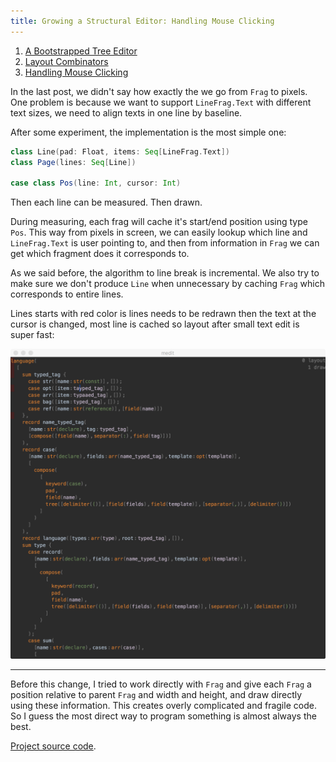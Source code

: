```yaml
---
title: Growing a Structural Editor: Handling Mouse Clicking
---
```


1. [A Bootstrapped Tree Editor](05-growing-a-structural-editor.html)
2. [Layout Combinators](06-growing-a-structural-editor-02.html)
3. [Handling Mouse Clicking](07-growing-a-structural-editor-03.html)


In the last post, we didn't say how exactly the we go from `Frag` to pixels. One problem is because we want to support `LineFrag.Text` with different text sizes, we need to align texts in one line by baseline.

After some experiment, the implementation is the most simple one:
```scala
class Line(pad: Float, items: Seq[LineFrag.Text])
class Page(lines: Seq[Line])

case class Pos(line: Int, cursor: Int)
```

Then each line can be measured. Then drawn.
 
During measuring, each frag will cache it's start/end position using type `Pos`. This way from pixels in screen, we can easily lookup which line and `LineFrag.Text` is user pointing to, and then from information in `Frag` we can get which fragment does it corresponds to.

As we said before, the algorithm to line break is incremental. We also try to make sure we don't produce `Line` when unnecessary by caching `Frag` which corresponds to entire lines.

Lines starts with red color is lines needs to be redrawn then the text at the cursor is changed, most line is cached so layout after small text edit is super fast:

<img src="growing-structural/03.png" alt="drawing" width="800px"/>

-------

Before this change, I tried to work directly with `Frag` and give each `Frag` a position relative to parent `Frag` and width and height, and draw directly using these information. This creates overly complicated and fragile code. So I guess the most direct way to program something is almost always the best.

[Project source code](https://github.com/molikto/medit).


